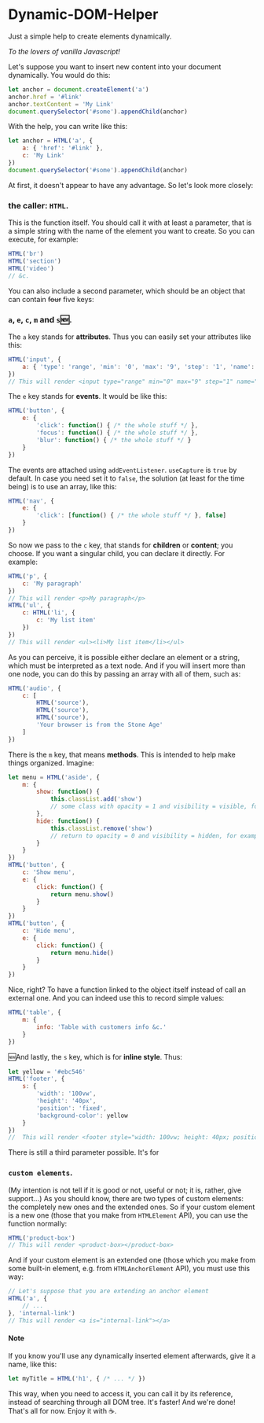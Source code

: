 # Dynamic-DOM-Helper
Just a simple help to create elements dynamically.

*To the lovers of vanilla Javascript!*

Let's suppose you want to insert new content into your document dynamically. You would do this:
```javascript
let anchor = document.createElement('a')
anchor.href = '#link'
anchor.textContent = 'My Link'
document.querySelector('#some').appendChild(anchor)
```
With the help, you can write like this:
```javascript
let anchor = HTML('a', {
    a: { 'href': '#link' },
    c: 'My Link'
})
document.querySelector('#some').appendChild(anchor)
```
At first, it doesn't appear to have any advantage. So let's look more closely:
### the caller: `HTML`.
This is the function itself. You should call it with at least a parameter, that is a simple string with the name of the element you want to create. So you can execute, for example:
```javascript
HTML('br')
HTML('section')
HTML('video')
// &c.
```
You can also include a second parameter, which should be an object that can contain ~~four~~ five keys:
### `a`, `e`, `c`, `m` and `s`:new:.
The `a` key stands for **attributes**. Thus you can easily set your attributes like this:
```javascript
HTML('input', {
    a: { 'type': 'range', 'min': '0', 'max': '9', 'step': '1', 'name': 'myRangeInput' }
})
// This will render <input type="range" min="0" max="9" step="1" name="myRangeInput">
```
The `e` key stands for **events**. It would be like this:
```javascript
HTML('button', {
    e: {
        'click': function() { /* the whole stuff */ },
        'focus': function() { /* the whole stuff */ },
        'blur': function() { /* the whole stuff */ }
    }
})
```
The events are attached using `addEventListener`. `useCapture` is `true` by default. In case you need set it to `false`, the solution (at least for the time being) is to use an array, like this:
```javascript
HTML('nav', {
    e: {
        'click': [function() { /* the whole stuff */ }, false]
    }
})
```
So now we pass to the `c` key, that stands for **children** or **content**; you choose.
If you want a singular child, you can declare it directly. For example:
```javascript
HTML('p', {
    c: 'My paragraph'
})
// This will render <p>My paragraph</p>
HTML('ul', {
    c: HTML('li', {
        c: 'My list item'
    })
})
// This will render <ul><li>My list item</li></ul>
```
As you can perceive, it is possible either declare an element or a string, which must be interpreted as a text node.
And if you will insert more than one node, you can do this by passing an array with all of them, such as:
```javascript
HTML('audio', {
    c: [
        HTML('source'),
        HTML('source'),
        HTML('source'),
        'Your browser is from the Stone Age'
    ]
})
```
There is the `m` key, that means **methods**. This is intended to help make things organized. Imagine:
```javascript
let menu = HTML('aside', {
    m: {
        show: function() {
            this.classList.add('show')
            // some class with opacity = 1 and visibility = visible, for example
        },
        hide: function() {
            this.classList.remove('show')
            // return to opacity = 0 and visibility = hidden, for example
        }
    }
})
HTML('button', {
    c: 'Show menu',
    e: {
        click: function() {
            return menu.show()
        }
    }
})
HTML('button', {
    c: 'Hide menu',
    e: {
        click: function() {
            return menu.hide()
        }
    }
})
```
Nice, right? To have a function linked to the object itself instead of call an external one. And you can indeed use this to record simple values:
```javascript
HTML('table', {
    m: {
        info: 'Table with customers info &c.'
    }
})
```
:new:And lastly, the `s` key, which is for **inline style**. Thus:
```javascript
let yellow = '#ebc546'
HTML('footer', {
    s: {
        'width': '100vw',
        'height': '40px',
        'position': 'fixed',
        'background-color': yellow
    }
})
//  This will render <footer style="width: 100vw; height: 40px; position: fixed; background-color: #ebc546;"></footer>
```
There is still a third parameter possible. It's for
###  `custom elements`.
(My intention is not tell if it is good or not, useful or not; it is, rather, give support...)
As you should know, there are two types of custom elements: the completely new ones and the extended ones. So if your custom element is a new one (those that you make from `HTMLElement` API), you can use the function normally:
```javascript
HTML('product-box')
// This will render <product-box></product-box>
```
And if your custom element is an extended one (those which you make from some built-in element, e.g. from `HTMLAnchorElement` API), you must use this way:
```javascript
// Let's suppose that you are extending an anchor element
HTML('a', {
    // ...
}, 'internal-link')
// This will render <a is="internal-link"></a>
```
#### Note
If you know you'll use any dynamically inserted element afterwards, give it a name, like this:
```javascript
let myTitle = HTML('h1', { /* ... */ })
```
This way, when you need to access it, you can call it by its reference, instead of searching through all DOM tree. It's faster!
And we're done! That's all for now. Enjoy it with :coffee:.
